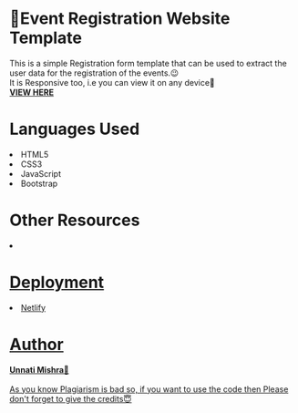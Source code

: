 # 📍Event Registration Website Template

This is a simple Registration form template that can be used to extract the user data for the registration of the events.😉
<br>It is Responsive too, i.e you can view it on any device📱<br>
<b><a href="https://event-registration.netlify.app/">VIEW HERE</a></b>


<h1>Languages Used</h1>
<li>HTML5</li>
<li>CSS3</li>
<li>JavaScript</li>
<li>Bootstrap</li>

<h1>Other Resources</h1>
<li><a href="bootstrapmade.com"Bootstrap Template references</a></li>




<h1>Deployment</h1>
<li>Netlify</li>

<h1>Author</h1>
  <b>Unnati Mishra🙎</b>
  <br><br>
  As you know Plagiarism is bad so, if you want to use the code then Please don't forget to give the credits😇
  
